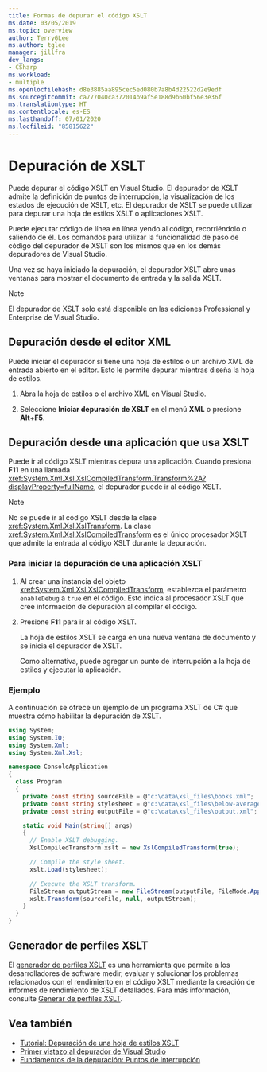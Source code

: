 ```yaml
---
title: Formas de depurar el código XSLT
ms.date: 03/05/2019
ms.topic: overview
author: TerryGLee
ms.author: tglee
manager: jillfra
dev_langs:
- CSharp
ms.workload:
- multiple
ms.openlocfilehash: d8e3885aa895cec5ed080b7a8b4d22522d2e9edf
ms.sourcegitcommit: ca777040ca372014b9af5e188d9b60bf56e3e36f
ms.translationtype: HT
ms.contentlocale: es-ES
ms.lasthandoff: 07/01/2020
ms.locfileid: "85815622"
---
```

# <a name="debugging-xslt"></a>Depuración de XSLT

Puede depurar el código XSLT en Visual Studio. El depurador de XSLT admite la definición de puntos de interrupción, la visualización de los estados de ejecución de XSLT, etc. El depurador de XSLT se puede utilizar para depurar una hoja de estilos XSLT o aplicaciones XSLT.

Puede ejecutar código de línea en línea yendo al código, recorriéndolo o saliendo de él. Los comandos para utilizar la funcionalidad de paso de código del depurador de XSLT son los mismos que en los demás depuradores de Visual Studio.

Una vez se haya iniciado la depuración, el depurador XSLT abre unas ventanas para mostrar el documento de entrada y la salida XSLT.

> [!NOTE]
> El depurador de XSLT solo está disponible en las ediciones Professional y Enterprise de Visual Studio.

## <a name="debug-from-the-xml-editor"></a>Depuración desde el editor XML

Puede iniciar el depurador si tiene una hoja de estilos o un archivo XML de entrada abierto en el editor. Esto le permite depurar mientras diseña la hoja de estilos.

1. Abra la hoja de estilos o el archivo XML en Visual Studio.

1. Seleccione **Iniciar depuración de XSLT** en el menú **XML** o presione **Alt**+**F5**.

## <a name="debug-from-an-app-that-uses-xslt"></a>Depuración desde una aplicación que usa XSLT

Puede ir al código XSLT mientras depura una aplicación. Cuando presiona **F11** en una llamada <xref:System.Xml.Xsl.XslCompiledTransform.Transform%2A?displayProperty=fullName>, el depurador puede ir al código XSLT.

> [!NOTE]
> No se puede ir al código XSLT desde la clase <xref:System.Xml.Xsl.XslTransform>. La clase <xref:System.Xml.Xsl.XslCompiledTransform> es el único procesador XSLT que admite la entrada al código XSLT durante la depuración.

### <a name="to-start-debugging-an-xslt-application"></a>Para iniciar la depuración de una aplicación XSLT

1. Al crear una instancia del objeto <xref:System.Xml.Xsl.XslCompiledTransform>, establezca el parámetro `enableDebug` a `true` en el código. Esto indica al procesador XSLT que cree información de depuración al compilar el código.

1. Presione **F11** para ir al código XSLT.

   La hoja de estilos XSLT se carga en una nueva ventana de documento y se inicia el depurador de XSLT.

   Como alternativa, puede agregar un punto de interrupción a la hoja de estilos y ejecutar la aplicación.

### <a name="example"></a>Ejemplo

A continuación se ofrece un ejemplo de un programa XSLT de C# que muestra cómo habilitar la depuración de XSLT.

```csharp
using System;
using System.IO;
using System.Xml;
using System.Xml.Xsl;

namespace ConsoleApplication
{
  class Program
  {
    private const string sourceFile = @"c:\data\xsl_files\books.xml";
    private const string stylesheet = @"c:\data\xsl_files\below-average.xsl";
    private const string outputFile = @"c:\data\xsl_files\output.xml";

    static void Main(string[] args)
    {
      // Enable XSLT debugging.
      XslCompiledTransform xslt = new XslCompiledTransform(true);

      // Compile the style sheet.
      xslt.Load(stylesheet);

      // Execute the XSLT transform.
      FileStream outputStream = new FileStream(outputFile, FileMode.Append);
      xslt.Transform(sourceFile, null, outputStream);
    }
  }
}
```

## <a name="xslt-profiler"></a>Generador de perfiles XSLT

El [generador de perfiles XSLT](../xml-tools/xslt-profiler.md) es una herramienta que permite a los desarrolladores de software medir, evaluar y solucionar los problemas relacionados con el rendimiento en el código XSLT mediante la creación de informes de rendimiento de XSLT detallados. Para más información, consulte [Generar de perfiles XSLT](../xml-tools/xslt-profiler.md).

## <a name="see-also"></a>Vea también

- [Tutorial: Depuración de una hoja de estilos XSLT](../xml-tools/walkthrough-debug-an-xslt-style-sheet.md)
- [Primer vistazo al depurador de Visual Studio](../debugger/debugger-feature-tour.md)
- [Fundamentos de la depuración: Puntos de interrupción](../debugger/using-breakpoints.md)
